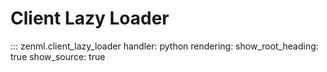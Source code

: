 # Client Lazy Loader

::: zenml.client_lazy_loader
    handler: python
    rendering:
      show_root_heading: true
      show_source: true
